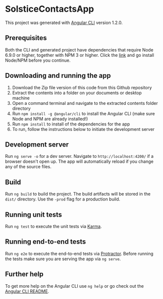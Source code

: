 # SolsticeContactsApp

This project was generated with [Angular CLI](https://github.com/angular/angular-cli) version 1.2.0.

## Prerequisites

Both the CLI and generated project have dependencies that require Node 6.9.0 or higher, together with NPM 3 or higher. Click the [link](https://nodejs.org/en/) and go install Node/NPM before you continue.

## Downloading and running the app

1. Download the Zip file version of this code from this Github repository
2. Extract the contents into a folder on your documents or desktop machine
3. Open a command terminal and navigate to the extracted contents folder directory
4. Run `npm install -g @angular/cli` to install the Angular CLI (make sure Node and NPM are already installed!)
5. Run `npm install` to install of the dependencies for the app
6. To run, follow the instructions below to initiate the development server 

## Development server

Run `ng serve -o` for a dev server. Navigate to `http://localhost:4200/` if a browser doesn't open up. The app will automatically reload if you change any of the source files.

## Build

Run `ng build` to build the project. The build artifacts will be stored in the `dist/` directory. Use the `-prod` flag for a production build.

## Running unit tests

Run `ng test` to execute the unit tests via [Karma](https://karma-runner.github.io).

## Running end-to-end tests

Run `ng e2e` to execute the end-to-end tests via [Protractor](http://www.protractortest.org/).
Before running the tests make sure you are serving the app via `ng serve`.

## Further help

To get more help on the Angular CLI use `ng help` or go check out the [Angular CLI README](https://github.com/angular/angular-cli/blob/master/README.md).
